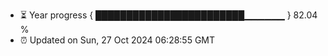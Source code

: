 - ⏳ Year progress { ████████████████████████▁▁▁▁▁▁ } 82.04 %
- ⏰ Updated on Sun, 27 Oct 2024 06:28:55 GMT

